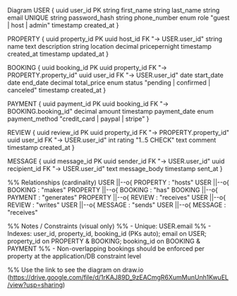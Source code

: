 Diagram
USER {
uuid user_id PK
string first_name
string last_name
string email UNIQUE
string password_hash
string phone_number
enum role "guest | host | admin"
timestamp created_at
}

PROPERTY {
uuid property_id PK
uuid host_id FK "→ USER.user_id"
string name
text description
string location
decimal pricepernight
timestamp created_at
timestamp updated_at
}

BOOKING {
uuid booking_id PK
uuid property_id FK "→ PROPERTY.property_id"
uuid user_id FK "→ USER.user_id"
date start_date
date end_date
decimal total_price
enum status "pending | confirmed | canceled"
timestamp created_at
}

PAYMENT {
uuid payment_id PK
uuid booking_id FK "→ BOOKING.booking_id"
decimal amount
timestamp payment_date
enum payment_method "credit_card | paypal | stripe"
}

REVIEW {
uuid review_id PK
uuid property_id FK "→ PROPERTY.property_id"
uuid user_id FK "→ USER.user_id"
int rating "1..5 CHECK"
text comment
timestamp created_at
}

MESSAGE {
uuid message_id PK
uuid sender_id FK "→ USER.user_id"
uuid recipient_id FK "→ USER.user_id"
text message_body
timestamp sent_at
}

%% Relationships (cardinality)
USER ||--o{ PROPERTY : "hosts"
USER ||--o{ BOOKING : "makes"
PROPERTY ||--o{ BOOKING : "has"
BOOKING ||--o{ PAYMENT : "generates"
PROPERTY ||--o{ REVIEW : "receives"
USER ||--o{ REVIEW : "writes"
USER ||--o{ MESSAGE : "sends"
USER ||--o{ MESSAGE : "receives"

%% Notes / Constraints (visual only)
%% - Unique: USER.email
%% - Indexes: user_id, property_id, booking_id (PKs auto); email on USER; property_id on PROPERTY & BOOKING; booking_id on BOOKING & PAYMENT
%% - Non-overlapping bookings should be enforced per property at the application/DB constraint level

%% Use the link to see the diagram on draw.io (https://drive.google.com/file/d/1rKAJ89D_9zEACmgR6XumMunUnh1KwuEL/view?usp=sharing)
